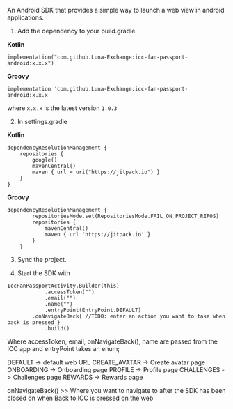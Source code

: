 An Android SDK that provides a simple way to launch a web view in android applications.


1. Add the dependency to your build.gradle.

**Kotlin** 

`implementation("com.github.Luna-Exchange:icc-fan-passport-android:x.x.x")`

**Groovy**

`implementation 'com.github.Luna-Exchange:icc-fan-passport-android:x.x.x`

where `x.x.x` is the latest version `1.0.3`

2. In settings.gradle

**Kotlin**

```
dependencyResolutionManagement {
    repositories {
        google()
        mavenCentral()
        maven { url = uri("https://jitpack.io") }
    }
}

```
        
        
**Groovy**

```
dependencyResolutionManagement {
		repositoriesMode.set(RepositoriesMode.FAIL_ON_PROJECT_REPOS)
		repositories {
			mavenCentral()
			maven { url 'https://jitpack.io' }
		}
	}
```

3. Sync the project.

4. Start the SDK with
``` 
IccFanPassportActivity.Builder(this)
            .accessToken("")
            .email("")
            .name("")
            .entryPoint(EntryPoint.DEFAULT)
	    .onNavigateBack{ //TODO: enter an action you want to take when back is pressed }
            .build()
```
Where accessToken, email, onNavigateBack(), name are passed from the ICC app and entryPoint takes an enum;

DEFAULT -> default web URL
CREATE_AVATAR -> Create avatar page
ONBOARDING -> Onboarding page
PROFILE -> Profile page
CHALLENGES -> Challenges page
REWARDS -> Rewards page

onNavigateBack() >> Where you want to navigate to after the SDK has been closed on when Back to ICC is pressed on the web

